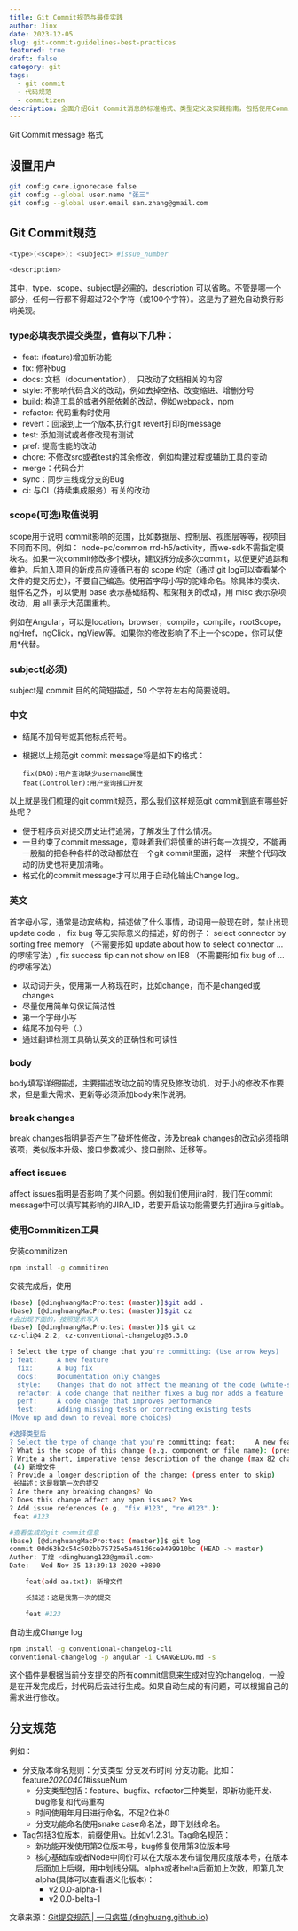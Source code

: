 ```yaml
---
title: Git Commit规范与最佳实践
author: Jinx
date: 2023-12-05
slug: git-commit-guidelines-best-practices
featured: true
draft: false
category: git
tags:
  - git commit
  - 代码规范
  - commitizen
description: 全面介绍Git Commit消息的标准格式、类型定义及实践指南，包括使用Commitizen工具规范提交、自动生成变更日志等最佳实践
---
```


Git Commit message 格式

<!-- more -->

## 设置用户

```sh
git config core.ignorecase false
git config --global user.name "张三"
git config --global user.email san.zhang@gmail.com
```

## Git Commit规范

```awk
<type>(<scope>): <subject> #issue_number

<description>
```

其中，type、scope、subject是必需的，description 可以省略。不管是哪一个部分，任何一行都不得超过72个字符（或100个字符）。这是为了避免自动换行影响美观。

### type必填表示提交类型，值有以下几种：

- feat: (feature)增加新功能
- fix: 修补bug
- docs: 文档（documentation）， 只改动了文档相关的内容
- style: 不影响代码含义的改动，例如去掉空格、改变缩进、增删分号
- build: 构造工具的或者外部依赖的改动，例如webpack，npm
- refactor: 代码重构时使用
- revert：回滚到上一个版本,执行git revert打印的message
- test: 添加测试或者修改现有测试
- pref: 提高性能的改动
- chore: 不修改src或者test的其余修改，例如构建过程或辅助工具的变动
- merge：代码合并
- sync：同步主线或分支的Bug
- ci: 与CI（持续集成服务）有关的改动

### scope(可选)取值说明

scope用于说明 commit影响的范围，比如数据层、控制层、视图层等等，视项目不同而不同。例如：
node-pc/common rrd-h5/activity，而we-sdk不需指定模块名。如果一次commit修改多个模块，建议拆分成多次commit，以便更好追踪和维护。后加入项目的新成员应遵循已有的 scope 约定（通过 git log可以查看某个文件的提交历史），不要自己编造。使用首字母小写的驼峰命名。除具体的模块、组件名之外，可以使用 base 表示基础结构、框架相关的改动，用 misc 表示杂项改动，用 all 表示大范围重构。

例如在Angular，可以是location，browser，compile，compile，rootScope， ngHref，ngClick，ngView等。如果你的修改影响了不止一个scope，你可以使用\*代替。

### subject(必须)

subject是 commit 目的的简短描述，50 个字符左右的简要说明。

### 中文

- 结尾不加句号或其他标点符号。

- 根据以上规范git commit message将是如下的格式：

  ```
  fix(DAO):用户查询缺少username属性
  feat(Controller):用户查询接口开发
  ```

以上就是我们梳理的git commit规范，那么我们这样规范git commit到底有哪些好处呢？

- 便于程序员对提交历史进行追溯，了解发生了什么情况。
- 一旦约束了commit message，意味着我们将慎重的进行每一次提交，不能再一股脑的把各种各样的改动都放在一个git commit里面，这样一来整个代码改动的历史也将更加清晰。
- 格式化的commit message才可以用于自动化输出Change log。

### 英文

首字母小写，通常是动宾结构，描述做了什么事情，动词用一般现在时，禁止出现 update code ， fix bug 等无实际意义的描述，好的例子： select connector by sorting free memory （不需要形如 update about how to select connector … 的啰嗦写法）, fix success tip can not show on IE8 （不需要形如 fix bug of … 的啰嗦写法）

- 以动词开头，使用第一人称现在时，比如change，而不是changed或changes
- 尽量使用简单句保证简洁性
- 第一个字母小写
- 结尾不加句号（.）
- 通过翻译检测工具确认英文的正确性和可读性

### body

body填写详细描述，主要描述改动之前的情况及修改动机，对于小的修改不作要求，但是重大需求、更新等必须添加body来作说明。

### break changes

break changes指明是否产生了破坏性修改，涉及break changes的改动必须指明该项，类似版本升级、接口参数减少、接口删除、迁移等。

### affect issues

affect issues指明是否影响了某个问题。例如我们使用jira时，我们在commit message中可以填写其影响的JIRA_ID，若要开启该功能需要先打通jira与gitlab。

### 使用Commitizen工具

安装commitizen

```sh
npm install -g commitizen
```

安装完成后，使用

```sh
(base) [@dinghuangMacPro:test (master)]$git add .
(base) [@dinghuangMacPro:test (master)]$git cz
#会出现下面的，按照提示写入
(base) [@dinghuangMacPro:test (master)]$ git cz
cz-cli@4.2.2, cz-conventional-changelog@3.3.0

? Select the type of change that you're committing: (Use arrow keys)
❯ feat:     A new feature
  fix:      A bug fix
  docs:     Documentation only changes
  style:    Changes that do not affect the meaning of the code (white-space, formatting, missing semi-colons, etc)
  refactor: A code change that neither fixes a bug nor adds a feature
  perf:     A code change that improves performance
  test:     Adding missing tests or correcting existing tests
(Move up and down to reveal more choices)

#选择类型后
? Select the type of change that you're committing: feat:     A new feature
? What is the scope of this change (e.g. component or file name): (press enter to skip) add aa.txt
? Write a short, imperative tense description of the change (max 82 chars):
 (4) 新增文件
? Provide a longer description of the change: (press enter to skip)
 长描述：这是我第一次的提交
? Are there any breaking changes? No
? Does this change affect any open issues? Yes
? Add issue references (e.g. "fix #123", "re #123".):
 feat #123

#查看生成的git commit信息
(base) [@dinghuangMacPro:test (master)]$ git log
commit 00d63b2c54c502bb75725e5a461d6ce9499910bc (HEAD -> master)
Author: 丁煌 <dinghuang123@gmail.com>
Date:   Wed Nov 25 13:39:13 2020 +0800

    feat(add aa.txt): 新增文件

    长描述：这是我第一次的提交

    feat #123
```

自动生成Change log

```sh
npm install -g conventional-changelog-cli
conventional-changelog -p angular -i CHANGELOG.md -s
```

这个插件是根据当前分支提交的所有commit信息来生成对应的changelog，一般是在开发完成后，封代码后去进行生成。如果自动生成的有问题，可以根据自己的需求进行修改。

## 分支规范

例如：

- 分支版本命名规则：分支类型 分支发布时间 分支功能。比如：feature*20200401*#issueNum
  - 分支类型包括：feature、bugfix、refactor三种类型，即新功能开发、bug修复和代码重构
  - 时间使用年月日进行命名，不足2位补0
  - 分支功能命名使用snake case命名法，即下划线命名。
- Tag包括3位版本，前缀使用v。比如v1.2.31。Tag命名规范：
  - 新功能开发使用第2位版本号，bug修复使用第3位版本号
  - 核心基础库或者Node中间价可以在大版本发布请使用灰度版本号，在版本后面加上后缀，用中划线分隔。alpha或者belta后面加上次数，即第几次alpha(具体可以查看语义化版本)：
    - v2.0.0-alpha-1
    - v2.0.0-belta-1

文章来源：[Git提交规范 | 一只病猫 (dinghuang.github.io)](https://dinghuang.github.io/2020/11/08/Git提交规范/)
